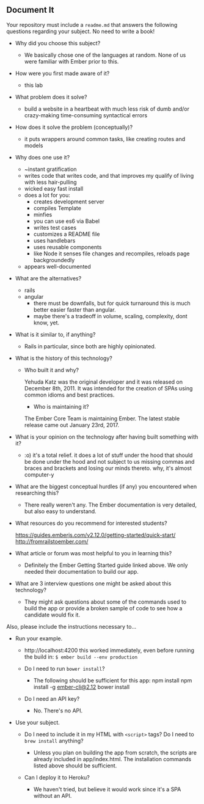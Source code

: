## Document It

Your repository must include a `readme.md` that answers the following questions regarding your subject. No need to write a book!

- Why did you choose this subject?
    - We basically chose one of the languages at random.  None of us were familiar with Ember prior to this.

- How were you first made aware of it?
    - this lab

- What problem does it solve?
    - build a website in a heartbeat with much less risk of dumb and/or crazy-making time-consuming syntactical errors

- How does it solve the problem (conceptually)?

    - it puts wrappers around common tasks, like creating routes and models

- Why does one use it?

    - ~instant gratification
    - writes code that writes code, and that improves my qualify of living with less hair-pulling
    - wicked easy fast install
    - does a lot for you:
      - creates development server
      - compiles Template
      - minfies
      - you can use es6 via Babel
      - writes test cases
      - customizes a README file
      - uses handlebars
      - uses reusable components
      - like Node it senses file changes and recompiles, reloads page backgroundedly
    - appears well-documented

- What are the alternatives?

    - rails
    - angular
      - there must be downfalls, but for quick turnaround this is much better easier faster than angular.
      - maybe there's a tradeoff in volume, scaling, complexity, dont know, yet.

- What is it similar to, if anything?
    - Rails in particular, since both are highly opinionated.

- What is the history of this technology?
  - Who built it and why?

    Yehuda Katz was the original developer and it was released on December 8th, 2011.  It was intended for the creation of SPAs using common idioms and best practices.

    - Who is maintaining it?

    The Ember Core Team is maintaining Ember.  The latest stable release came out January 23rd, 2017.

- What is your opinion on the technology after having built something with it?

    - :o) it's a total relief.  it does a lot of stuff under the hood that should be done under the hood and not subject to us missing commas and braces and brackets and losing our minds thereto.  why, it's almost computer-y

- What are the biggest conceptual hurdles (if any) you encountered when researching this?

    - There really weren't any.  The Ember documentation is very detailed, but also easy to understand.

- What resources do you recommend for interested students?

    https://guides.emberjs.com/v2.12.0/getting-started/quick-start/
    http://fromrailstoember.com/

- What article or forum was most helpful to you in learning this?

    - Definitely the Ember Getting Started guide linked above.  We only needed their documentation to build our app.

- What are 3 interview questions one might be asked about this technology?

    - They might ask questions about some of the commands used to build the app or provide a broken sample of code to see how a candidate would fix it.

Also, please include the instructions necessary to...

- Run your example.

  - http://localhost:4200  this worked immediately, even before running the build in:
  `$ ember build --env production`
  - Do I need to run `bower install`?

    - The following should be sufficient for this app:
      npm install
      npm install -g ember-cli@2.12
      bower install

  - Do I need an API key?

    - No.  There's no API.

- Use your subject.
  - Do I need to include it in my HTML with `<script>` tags? Do I need to `brew install` anything?

    - Unless you plan on building the app from scratch, the scripts are already included in app/index.html. The installation commands listed above should be sufficient.

  - Can I deploy it to Heroku?

    - We haven't tried, but believe it would work since it's a SPA without an API.
